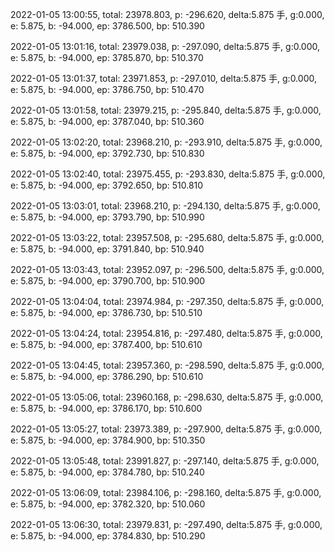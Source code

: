 2022-01-05 13:00:55, total: 23978.803, p: -296.620, delta:5.875 手, g:0.000, e: 5.875, b: -94.000, ep: 3786.500, bp: 510.390

2022-01-05 13:01:16, total: 23979.038, p: -297.090, delta:5.875 手, g:0.000, e: 5.875, b: -94.000, ep: 3785.870, bp: 510.370

2022-01-05 13:01:37, total: 23971.853, p: -297.010, delta:5.875 手, g:0.000, e: 5.875, b: -94.000, ep: 3786.750, bp: 510.470

2022-01-05 13:01:58, total: 23979.215, p: -295.840, delta:5.875 手, g:0.000, e: 5.875, b: -94.000, ep: 3787.040, bp: 510.360

2022-01-05 13:02:20, total: 23968.210, p: -293.910, delta:5.875 手, g:0.000, e: 5.875, b: -94.000, ep: 3792.730, bp: 510.830

2022-01-05 13:02:40, total: 23975.455, p: -293.830, delta:5.875 手, g:0.000, e: 5.875, b: -94.000, ep: 3792.650, bp: 510.810

2022-01-05 13:03:01, total: 23968.210, p: -294.130, delta:5.875 手, g:0.000, e: 5.875, b: -94.000, ep: 3793.790, bp: 510.990

2022-01-05 13:03:22, total: 23957.508, p: -295.680, delta:5.875 手, g:0.000, e: 5.875, b: -94.000, ep: 3791.840, bp: 510.940

2022-01-05 13:03:43, total: 23952.097, p: -296.500, delta:5.875 手, g:0.000, e: 5.875, b: -94.000, ep: 3790.700, bp: 510.900

2022-01-05 13:04:04, total: 23974.984, p: -297.350, delta:5.875 手, g:0.000, e: 5.875, b: -94.000, ep: 3786.730, bp: 510.510

2022-01-05 13:04:24, total: 23954.816, p: -297.480, delta:5.875 手, g:0.000, e: 5.875, b: -94.000, ep: 3787.400, bp: 510.610

2022-01-05 13:04:45, total: 23957.360, p: -298.590, delta:5.875 手, g:0.000, e: 5.875, b: -94.000, ep: 3786.290, bp: 510.610

2022-01-05 13:05:06, total: 23960.168, p: -298.630, delta:5.875 手, g:0.000, e: 5.875, b: -94.000, ep: 3786.170, bp: 510.600

2022-01-05 13:05:27, total: 23973.389, p: -297.900, delta:5.875 手, g:0.000, e: 5.875, b: -94.000, ep: 3784.900, bp: 510.350

2022-01-05 13:05:48, total: 23991.827, p: -297.140, delta:5.875 手, g:0.000, e: 5.875, b: -94.000, ep: 3784.780, bp: 510.240

2022-01-05 13:06:09, total: 23984.106, p: -298.160, delta:5.875 手, g:0.000, e: 5.875, b: -94.000, ep: 3782.320, bp: 510.060

2022-01-05 13:06:30, total: 23979.831, p: -297.490, delta:5.875 手, g:0.000, e: 5.875, b: -94.000, ep: 3784.830, bp: 510.290
